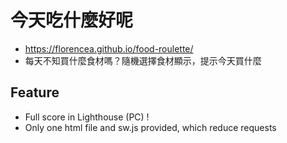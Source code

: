 # 今天吃什麼好呢

- <https://florencea.github.io/food-roulette/>
- 每天不知買什麼食材嗎？隨機選擇食材顯示，提示今天買什麼

## Feature

- Full score in Lighthouse (PC) !
- Only one html file and sw.js provided, which reduce requests
